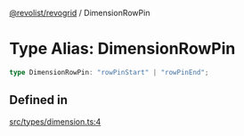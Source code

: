 [@revolist/revogrid](README.md) / DimensionRowPin

# Type Alias: DimensionRowPin

```ts
type DimensionRowPin: "rowPinStart" | "rowPinEnd";
```

## Defined in

[src/types/dimension.ts:4](https://github.com/revolist/revogrid/blob/8aea4c92d6f61dbd5ec14b529d8993bb7069ef1f/src/types/dimension.ts#L4)
